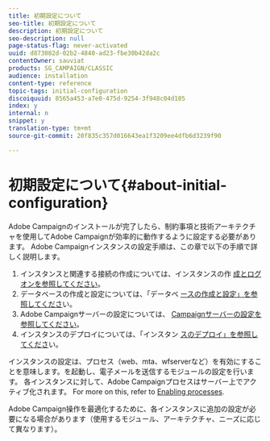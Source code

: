 ```yaml
---
title: 初期設定について
seo-title: 初期設定について
description: 初期設定について
seo-description: null
page-status-flag: never-activated
uuid: d873082d-02b2-4840-ad23-fbe30b42da2c
contentOwner: sauviat
products: SG_CAMPAIGN/CLASSIC
audience: installation
content-type: reference
topic-tags: initial-configuration
discoiquuid: 8565a453-a7e0-475d-9254-3f948c04d105
index: y
internal: n
snippet: y
translation-type: tm+mt
source-git-commit: 20f835c357d016643ea1f3209ee4dfb6d3239f90

---
```



# 初期設定について{#about-initial-configuration}

Adobe Campaignのインストールが完了したら、制約事項と技術アーキテクチャを使用してAdobe Campaignが効率的に動作するように設定する必要があります。 Adobe Campaignインスタンスの設定手順は、この章で以下の手順で詳しく説明します。

1. インスタンスと関連する接続の作成については、インスタンスの作 [成とログオンを参照してください](../../installation/using/creating-an-instance-and-logging-on.md)。
1. データベースの作成と設定については、「データベ [ースの作成と設定」を参照してくださ](../../installation/using/creating-and-configuring-the-database.md)い。
1. Adobe Campaignサーバーの設定については、 [Campaignサーバーの設定を参照してください](../../installation/using/campaign-server-configuration.md)。
1. インスタンスのデプロイについては、「インスタン [スのデプロイ」を参照してくださ](../../installation/using/deploying-an-instance.md)い。

インスタンスの設定は、プロセス（web、mta、wfserverなど）を有効にすることを意味します。を起動し、電子メールを送信するモジュールの設定を行います。 各インスタンスに対して、Adobe Campaignプロセスはサーバー上でアクティブ化されます。 For more on this, refer to [Enabling processes](../../installation/using/campaign-server-configuration.md#enabling-processes).

Adobe Campaign操作を最適化するために、各インスタンスに追加の設定が必要になる場合があります（使用するモジュール、アーキテクチャ、ニーズに応じて異なります）。
